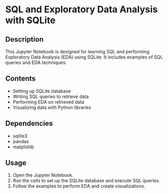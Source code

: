 # SQL and Exploratory Data Analysis with SQLite

## Description
This Jupyter Notebook is designed for learning SQL and performing Exploratory Data Analysis (EDA) using SQLite. It includes examples of SQL queries and EDA techniques.

## Contents
- Setting up SQLite database
- Writing SQL queries to retrieve data
- Performing EDA on retrieved data
- Visualizing data with Python libraries

## Dependencies
- sqlite3
- pandas
- matplotlib

## Usage
1. Open the Jupyter Notebook.
2. Run the cells to set up the SQLite database and execute SQL queries.
3. Follow the examples to perform EDA and create visualizations.
